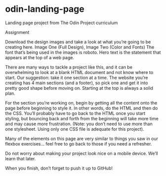 # odin-landing-page
Landing page project from The Odin Project curriculum


Assignment


Download the design images and take a look at what you’re going to be creating here. Image One (Full Design), Image Two (Color and Fonts)
  The font that’s being used in the images is roboto.
  Hero text is the statement that appears at the top of a web page.


There are many ways to tackle a project like this, and it can be overwhelming to look at a blank HTML document and not know where to start. Our suggestion: take it one section at a time. The website you’re creating has 4 main sections (and a footer), so pick one and get it into pretty good shape before moving on. Starting at the top is always a solid plan.


For the section you’re working on, begin by getting all the content onto the page before beginning to style it. In other words, do the HTML and then do the CSS. You’ll probably have to go back to the HTML once you start styling, but bouncing back and forth from the beginning will take more time and may cause more frustration. (Note: you don’t need to use more than one stylesheet. Using only one CSS file is adequate for this project).


Many of the elements on this page are very similar to things you saw in our flexbox exercises… feel free to go back to those if you need a refresher.


Do not worry about making your project look nice on a mobile device. We’ll learn that later.


When you finish, don’t forget to push it up to GitHub!
